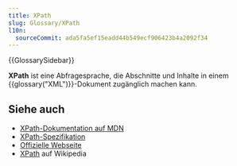```yaml
---
title: XPath
slug: Glossary/XPath
l10n:
  sourceCommit: ada5fa5ef15eadd44b549ecf906423b4a2092f34
---
```


{{GlossarySidebar}}

**XPath** ist eine Abfragesprache, die Abschnitte und Inhalte in einem {{glossary("XML")}}-Dokument zugänglich machen kann.

## Siehe auch

- [XPath-Dokumentation auf MDN](/de/docs/Web/XPath)
- [XPath-Spezifikation](https://www.w3.org/TR/xpath-30/)
- [Offizielle Webseite](https://www.w3.org/TR/?tag=xml)
- [XPath](https://en.wikipedia.org/wiki/XPath) auf Wikipedia
